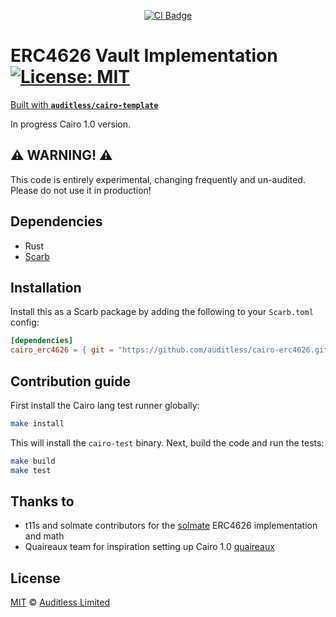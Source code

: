 <p align="center">
  <a href="https://github.com/auditless/cairo-erc4626/actions/workflows/test.yaml">
    <img src="https://github.com/auditless/cairo-erc4626/actions/workflows/test.yaml/badge.svg?event=push" alt="CI Badge"/>
  </a>
</p>

# ERC4626 Vault Implementation [![License: MIT](https://img.shields.io/badge/License-MIT-yellow.svg)](https://github.com/auditless/cairo-erc4626/blob/main/LICENSE)

[Built with **`auditless/cairo-template`**](https://github.com/auditless/cairo-template)

In progress Cairo 1.0 version.

## :warning: WARNING! :warning:

This code is entirely experimental, changing frequently and un-audited. Please do not use it in production!

## Dependencies

- Rust
- [Scarb](https://github.com/software-mansion/scarb)

## Installation

Install this as a Scarb package by adding the following to your `Scarb.toml` config:

```toml
[dependencies]
cairo_erc4626 = { git = "https://github.com/auditless/cairo-erc4626.git" }
```

## Contribution guide

First install the Cairo lang test runner globally:

```bash
make install
```

This will install the `cairo-test` binary.
Next, build the code and run the tests:

```bash
make build
make test
```

## Thanks to

- t11s and solmate contributors for the [solmate](https://github.com/Rari-Capital/solmate) ERC4626 implementation and math
- Quaireaux team for inspiration setting up Cairo 1.0 [quaireaux](https://github.com/keep-starknet-strange/quaireaux)

## License

[MIT](https://github.com/auditless/cairo-template/blob/main/LICENSE) © [Auditless Limited](https://www.auditless.com)

